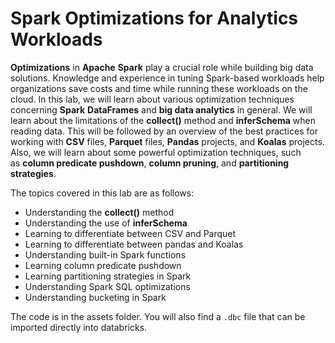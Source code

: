 # Spark Optimizations for Analytics Workloads

**Optimizations** in **Apache** **Spark** play a crucial role while building big data solutions. Knowledge and experience in tuning Spark-based workloads help organizations save costs and time while running these workloads on the cloud. In this lab, we will learn about various optimization techniques concerning **Spark** **DataFrames** and **big data analytics** in general. We will learn about the limitations of the **collect()** method and **inferSchema** when reading data. This will be followed by an overview of the best practices for working with **CSV** files, **Parquet** files, **Pandas** projects, and **Koalas** projects. Also, we will learn about some powerful optimization techniques, such as **column predicate pushdown**, **column pruning**, and **partitioning strategies**.

The topics covered in this lab are as follows:

- Understanding the **collect()** method
- Understanding the use of **inferSchema**
- Learning to differentiate between CSV and Parquet
- Learning to differentiate between pandas and Koalas
- Understanding built-in Spark functions
- Learning column predicate pushdown
- Learning partitioning strategies in Spark
- Understanding Spark SQL optimizations
- Understanding bucketing in Spark

The code is in the assets folder. You will also find a `.dbc` file that can be imported directly into databricks.